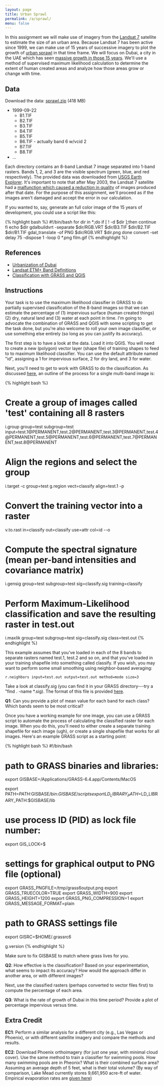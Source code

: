 ```yaml
---
layout: page
title: Urban Sprawl
permalink: /a/sprawl/
menu: false
---
```


In this assignment we will make use of imagery from the [Landsat 7](http://landsat.usgs.gov/about_landsat7.php) satellite to estimate the size of an urban area. Because Landsat 7 has been active since 1999, we can make use of 15 years of successive imagery to plot the growth of [urban sprawl](http://en.wikipedia.org/wiki/Urban_sprawl) in that time frame. We will focus on Dubai, a city in the UAE which has seen [massive growth in those 15 years](http://earthobservatory.nasa.gov/Features/WorldOfChange/dubai.php). We'll use a method of supervised maximum likelihood calculation to determine the extent of human created areas and analyze how those areas grow or change with time.

## Data

Download the data: [sprawl.zip](https://drive.google.com/file/d/0B3Vxw_F2RArqbmU0UUtxN0MtTk0/view?usp=sharing) (418 MB)

  * 1999-09-22
    * B1.TIF
    * B2.TIF
    * B3.TIF
    * B4.TIF
    * B5.TIF
    * B6.TIF - actually band 6 w/vcid 2
    * B7.TIF
    * B8.TIF
  * ...
  
Each directory contains an 8-band Landsat 7 image separated into 1-band rasters. Bands 1, 2, and 3 are the visible spectrum (green, blue, and red respectively). The provided data was downloaded from [USGS Earth Explorer](http://earthexplorer.usgs.gov/). It's important to note that after May 2003, the Landsat 7 satellite had a [malfunction which caused a reduction in quality](http://landsat.usgs.gov/products_slcoffbackground.php) of images produced after that date. For the purpose of this assignment, we'll proceed as if the images aren't damaged and accept the error in our calculation.

If you wanted to, say, generate an full color image of the 15 years of development, you could use a script like this:

{% highlight bash %}
#!/bin/bash
for dir in *;do
  if [ ! -d $dir ];then
    continue
  fi
  echo $dir
  gdalbuildvrt -separate $dir/RGB.VRT $dir/B3.TIF $dir/B2.TIF $dir/B1.TIF
  gdal_translate -of PNG $dir/RGB.VRT $dir.png
done
convert -set delay 75 -dispose 1 -loop 0 *.png film.gif
{% endhighlight %}
  
## References

  * [Urbanization of Dubai](http://earthobservatory.nasa.gov/Features/WorldOfChange/dubai.php)
  * [Landsat ETM+ Band Definitions](http://landsat.usgs.gov/band_designations_landsat_satellites.php)
  * [Classification with GRASS and QGIS](http://blog.perrygeo.net/2008/01/26/impervious-surface-deliniation-with-grass/)

## Instructions

Your task is to use the maximum likelihood classifier in GRASS to do partially supervised classification of the 8-band images so that we can estimate the percentage of (1) impervious surface (human created things) (2) dry, natural land and (3) water at each point in time. I'm going to advocate the combination of GRASS and QGIS with some scripting to get the task done, but you're also welcome to roll your own image classifier, or use something else entirely (so long as you can justify its accuracy).

The first step is to have a look at the data. Load it into QGIS. You will need to create a new (polygon) vector layer (shape file) of training shapes to feed to to maximum likelihood classifier. You can use the default attribute named "id", assigning a 1 for impervious surface, 2 for dry land, and 3 for water.

Next, you'll need to get to work with GRASS to do the classification. As discussed [here](http://blog.perrygeo.net/2008/01/26/impervious-surface-deliniation-with-grass/), an outline of the process for a single multi-band image is:

{% highlight bash %}
# Create a group of images called 'test' containing all 8 rasters
i.group group=test subgroup=test input=test.1@PERMANENT,test.2@PERMANENT,test.3@PERMANENT,test.4@PERMANENT,test.5@PERMANENT,test.6@PERMANENT,test.7@PERMANENT,test.8@PERMANENT
# Align the regions and select the group
i.target -c group=test
g.region vect=classify align=test.1 -p
# Convert the training vector into a raster
v.to.rast in=classify out=classify use=attr col=id --o
# Compute the spectral signature (mean per-band intensities and covariance matrix)
i.gensig group=test subgroup=test sig=classify.sig training=classify
# Perform Maximum-Likelihood classification and save the resulting raster in test.out
i.maxlik group=test subgroup=test sig=classify.sig class=test.out
{% endhighlight %}

This example assumes that you've loaded in each of the 8 bands to separate rasters named test.1, test.2 and so on, and that you've loaded in your training shapefile into something called classify. If you wish, you may want to perform some small smoothing using neighbor-based averaging:

```
r.neighbors input=test.out output=test.out method=mode size=3
```

Take a look at classify.sig (you can find it in your GRASS directory---try a "find . -name *.sig). The format of this file is provided [here](http://grass.osgeo.org/grass64/manuals/i.gensig.html). 

**Q1**: Can you provide a plot of mean value for each band for each class? Which bands seem to be most critical?

Once you have a working example for one image, you can use a GRASS script to automate the process of calculating the classified raster for each image. When you do this, you'll need to either create a separate training shapefile for each image (ugh), or create a single shapefile that works for all images. Here's an example GRASS script as a starting point:

{% highlight bash %}
#!/bin/bash

# path to GRASS binaries and libraries:
export GISBASE=/Applications/GRASS-6.4.app/Contents/MacOS

export PATH=$PATH:$GISBASE/bin:$GISBASE/scripts
export LD_LIBRARY_PATH=$LD_LIBRARY_PATH:$GISBASE/lib

# use process ID (PID) as lock file number:
export GIS_LOCK=$

# settings for graphical output to PNG file (optional)
export GRASS_PNGFILE=/tmp/grass6output.png
export GRASS_TRUECOLOR=TRUE
export GRASS_WIDTH=900
export GRASS_HEIGHT=1200
export GRASS_PNG_COMPRESSION=1
export GRASS_MESSAGE_FORMAT=plain

# path to GRASS settings file
export GISRC=$HOME/.grassrc6

g.version
{% endhighlight %}

Make sure to fix GISBASE to match where grass lives for you.

**Q2**: How effective is the classification? Based on your experimentation, what seems to impact its accuracy? How would the approach differ in another area, or with different images?

Next, use the classified rasters (perhaps converted to vector files first) to compute the percentage of each area. 

**Q3**: What is the rate of growth of Dubai in this time period? Provide a plot of percentage impervious versus time.

## Extra Credit

**EC1**: Perform a similar analysis for a different city (e.g., Las Vegas or Phoenix), or with different satellite imagery and compare the methods and results.

**EC2**: Download Phoenix orthoimagery (for just one year, with minimal cloud cover). Use the same method to train a classifier for swimming pools. How many swimming pools are in Pheonix? What is their combined surface area? Assuming an average depth of 5 feet, what is their total volume? (By way of comparison, Lake Mead currently stores 9,661,950 acre-ft of water. Empirical evaporation rates are [given here](http://www.wrcc.dri.edu/htmlfiles/westevap.final.html))
